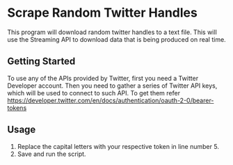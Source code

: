 # Scrape Random Twitter Handles

This program will download random twitter handles to a text file. This will use the Streaming API to download data that is being produced on real time.

## Getting Started

To use any of the APIs provided by Twitter, first you need a Twitter Developer account. Then you need to gather a series of Twitter API keys, which will be used to connect to such API. To get them refer https://developer.twitter.com/en/docs/authentication/oauth-2-0/bearer-tokens

## Usage

1. Replace the capital letters with your respective token in line number 5.
2. Save and run the script.
